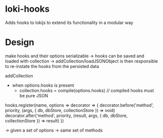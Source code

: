 # loki-hooks

Adds hooks to lokijs to extend its functionality in a modular way

# Design

make hooks and their options serializable 
  -> hooks can be saved and loaded with collection
  -> addCollection/loadJSONObject is then responsible to re-instate the hooks from the persisted data

addCollection
  - when options.hooks is present
    - collection.hooks = compile(options.hooks) // compiled hooks must be pure JSON

hooks.register(name, options => decorator => {
  decorator.before('method', priority, (args, { db, dbStore, collectionStore }) => void)
  decorator.after('method', priority, (result, args, { db, dbStore, collectionStore }) => result)
})

-> given a set of options -> same set of methods